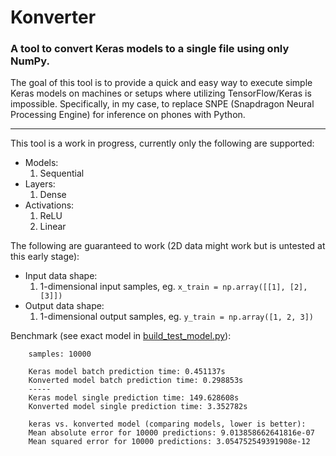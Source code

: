 # Konverter
### A tool to convert Keras models to a single file using only NumPy.

The goal of this tool is to provide a quick and easy way to execute simple Keras models on machines or setups where utilizing TensorFlow/Keras is impossible. Specifically, in my case, to replace SNPE (Snapdragon Neural Processing Engine) for inference on phones with Python.

---
This tool is a work in progress, currently only the following are supported:

  - Models:
    1. Sequential
  - Layers:
    1. Dense
  - Activations:
    1. ReLU
    2. Linear

The following are guaranteed to work (2D data might work but is untested at this early stage):

  - Input data shape:
    1. 1-dimensional input samples, eg. `x_train = np.array([[1], [2], [3]])`
  - Output data shape:
    1. 1-dimensional output samples, eg. `y_train = np.array([1, 2, 3])`

Benchmark (see exact model in [build_test_model.py](build_test_model.py)):
```
    samples: 10000

    Keras model batch prediction time: 0.451137s
    Konverted model batch prediction time: 0.298853s
    -----
    Keras model single prediction time: 149.628608s
    Konverted model single prediction time: 3.352782s
    
    keras vs. konverted model (comparing models, lower is better):
    Mean absolute error for 10000 predictions: 9.013858662641816e-07
    Mean squared error for 10000 predictions: 3.054752549391908e-12
```